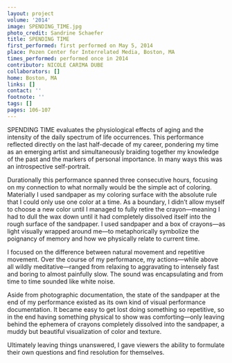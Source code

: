 ```yaml
---
layout: project
volume: '2014'
image: SPENDING_TIME.jpg
photo_credit: Sandrine Schaefer
title: SPENDING TIME
first_performed: first performed on May 5, 2014
place: Pozen Center for Interrelated Media, Boston, MA
times_performed: performed once in 2014
contributor: NICOLE CARIMA DUBE
collaborators: []
home: Boston, MA
links: []
contact: ''
footnote: ''
tags: []
pages: 106-107
---
```


SPENDING TIME evaluates the physiological effects of aging and the intensity of the daily spectrum of life occurrences. This performance reflected directly on the last half-decade of my career, pondering my time as an emerging artist and simultaneously braiding together my knowledge of the past and the markers of personal importance. In many ways this was an introspective self-portrait.

Durationally this performance spanned three consecutive hours, focusing on my connection to what normally would be the simple act of coloring. Materially I used sandpaper as my coloring surface with the absolute rule that I could only use one color at a time. As a boundary, I didn’t allow myself to choose a new color until I managed to fully retire the crayon—meaning I had to dull the wax down until it had completely dissolved itself into the rough surface of the sandpaper. I used sandpaper and a box of crayons—as light visually wrapped around me—to metaphorically symbolize the poignancy of memory and how we physically relate to current time.

I focused on the difference between natural movement and repetitive movement. Over the course of my performance, my actions—while above all wildly meditative—ranged from relaxing to aggravating to intensely fast and boring to almost painfully slow. The sound was encapsulating and from time to time sounded like white noise.

Aside from photographic documentation, the state of the sandpaper at the end of my performance existed as its own kind of visual performance documentation. It became easy to get lost doing something so repetitive, so in the end having something physical to show was comforting—only leaving behind the ephemera of crayons completely dissolved into the sandpaper, a muddy but beautiful visualization of color and texture.

Ultimately leaving things unanswered, I gave viewers the ability to formulate their own questions and find resolution for themselves.
